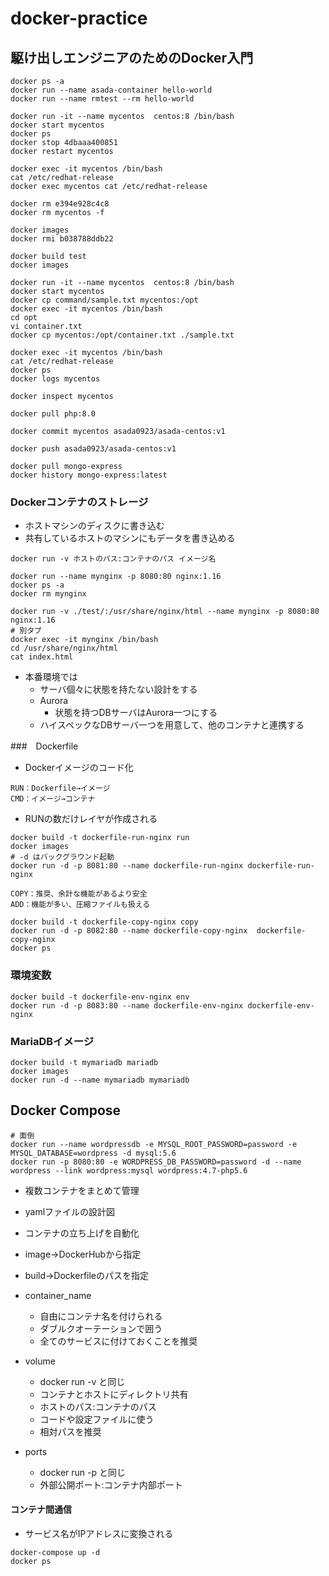 # docker-practice
## 駆け出しエンジニアのためのDocker入門

```
docker ps -a
docker run --name asada-container hello-world
docker run --name rmtest --rm hello-world

docker run -it --name mycentos  centos:8 /bin/bash
docker start mycentos
docker ps
docker stop 4dbaaa400851
docker restart mycentos

docker exec -it mycentos /bin/bash
cat /etc/redhat-release
docker exec mycentos cat /etc/redhat-release

docker rm e394e928c4c8
docker rm mycentos -f

docker images
docker rmi b038788ddb22

docker build test
docker images

docker run -it --name mycentos  centos:8 /bin/bash
docker start mycentos
docker cp command/sample.txt mycentos:/opt
docker exec -it mycentos /bin/bash
cd opt
vi container.txt
docker cp mycentos:/opt/container.txt ./sample.txt

docker exec -it mycentos /bin/bash
cat /etc/redhat-release
docker ps
docker logs mycentos

docker inspect mycentos

docker pull php:8.0

docker commit mycentos asada0923/asada-centos:v1

docker push asada0923/asada-centos:v1

docker pull mongo-express
docker history mongo-express:latest
```

### Dockerコンテナのストレージ
- ホストマシンのディスクに書き込む
- 共有しているホストのマシンにもデータを書き込める
```
docker run -v ホストのパス:コンテナのパス イメージ名

docker run --name mynginx -p 8080:80 nginx:1.16
docker ps -a
docker rm mynginx

docker run -v ./test/:/usr/share/nginx/html --name mynginx -p 8080:80 nginx:1.16
# 別タブ 
docker exec -it mynginx /bin/bash
cd /usr/share/nginx/html
cat index.html
```
- 本番環境では
  - サーバ個々に状態を持たない設計をする
  - Aurora
    - 状態を持つDBサーバはAurora一つにする
  - ハイスペックなDBサーバ一つを用意して、他のコンテナと連携する

###　Dockerfile
- Dockerイメージのコード化
```
RUN：Dockerfile→イメージ
CMD：イメージ→コンテナ
```
- RUNの数だけレイヤが作成される

```
docker build -t dockerfile-run-nginx run
docker images
# -d はバックグラウンド起動
docker run -d -p 8081:80 --name dockerfile-run-nginx dockerfile-run-nginx
```

```
COPY：推奨、余計な機能があるより安全
ADD：機能が多い、圧縮ファイルも扱える
```

```
docker build -t dockerfile-copy-nginx copy
docker run -d -p 8082:80 --name dockerfile-copy-nginx  dockerfile-copy-nginx
docker ps
```

### 環境変数
```
docker build -t dockerfile-env-nginx env
docker run -d -p 8083:80 --name dockerfile-env-nginx dockerfile-env-nginx
```

### MariaDBイメージ
```
docker build -t mymariadb mariadb
docker images
docker run -d --name mymariadb mymariadb
```

## Docker Compose
```
# 面倒
docker run --name wordpressdb -e MYSQL_ROOT_PASSWORD=password -e MYSQL_DATABASE=wordpress -d mysql:5.6
docker run -p 8080:80 -e WORDPRESS_DB_PASSWORD=password -d --name wordpress --link wordpress:mysql wordpress:4.7-php5.6
```

- 複数コンテナをまとめて管理
- yamlファイルの設計図
- コンテナの立ち上げを自動化

- image→DockerHubから指定
- build→Dockerfileのパスを指定
- container_name
  - 自由にコンテナ名を付けられる
  - ダブルクオーテーションで囲う
  - 全てのサービスに付けておくことを推奨
- volume
  - docker run -v と同じ
  - コンテナとホストにディレクトリ共有
  - ホストのパス:コンテナのパス
  - コードや設定ファイルに使う
  - 相対パスを推奨
- ports
  - docker run -p と同じ
  - 外部公開ポート:コンテナ内部ポート

#### コンテナ間通信
- サービス名がIPアドレスに変換される
```
docker-compose up -d
docker ps  
```